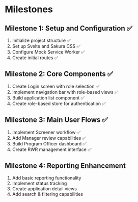 # Milestones

## Milestone 1: Setup and Configuration ✅
1. Initialize project structure ✅
2. Set up Svelte and Sakura CSS ✅
3. Configure Mock Service Worker ✅
4. Create initial routes ✅

## Milestone 2: Core Components ✅
1. Create Login screen with role selection ✅
2. Implement navigation bar with role-based views ✅
3. Build application list component ✅
4. Create role-based store for authentication ✅

## Milestone 3: Main User Flows ✅
1. Implement Screener workflow ✅
2. Add Manager review capabilities ✅
3. Build Program Officer dashboard ✅
4. Create RWR management interface ✅

## Milestone 4: Reporting Enhancement
1. Add basic reporting functionality
2. Implement status tracking
3. Create application detail views
4. Add search & filtering capabilities